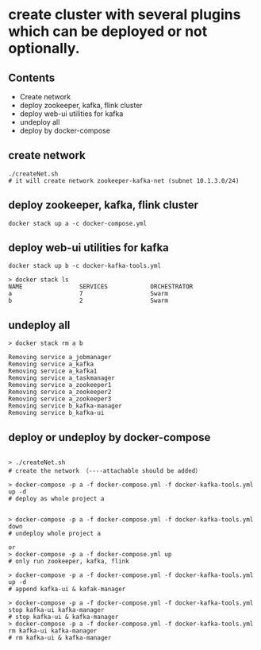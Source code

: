 # create cluster with several plugins which can be deployed or not optionally.

## Contents
- Create network
- deploy zookeeper, kafka, flink cluster
- deploy web-ui utilities for kafka
- undeploy all 
- deploy by docker-compose

## create network
````
./createNet.sh 
# it will create network zookeeper-kafka-net (subnet 10.1.3.0/24)
````

## deploy zookeeper, kafka, flink cluster

````
docker stack up a -c docker-compose.yml
````

## deploy web-ui utilities for kafka
````
docker stack up b -c docker-kafka-tools.yml
````

````console
> docker stack ls
NAME                SERVICES            ORCHESTRATOR
a                   7                   Swarm
b                   2                   Swarm
````

## undeploy all
````console
> docker stack rm a b

Removing service a_jobmanager
Removing service a_kafka
Removing service a_kafka1
Removing service a_taskmanager
Removing service a_zookeeper1
Removing service a_zookeeper2
Removing service a_zookeeper3
Removing service b_kafka-manager
Removing service b_kafka-ui
````

## deploy or undeploy by docker-compose
````console

> ./createNet.sh 
# create the network （----attachable should be added）

> docker-compose -p a -f docker-compose.yml -f docker-kafka-tools.yml up -d
# deploy as whole project a


> docker-compose -p a -f docker-compose.yml -f docker-kafka-tools.yml down
# undeploy whole project a

or 
> docker-compose -p a -f docker-compose.yml up
# only run zookeeper, kafka, flink

> docker-compose -p a -f docker-compose.yml -f docker-kafka-tools.yml up -d
# append kafka-ui & kafak-manager

> docker-compose -p a -f docker-compose.yml -f docker-kafka-tools.yml stop kafka-ui kafka-manager
# stop kafka-ui & kafka-manager
> docker-compose -p a -f docker-compose.yml -f docker-kafka-tools.yml rm kafka-ui kafka-manager
# rm kafka-ui & kafka-manager
````
